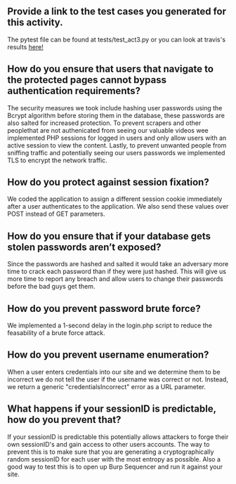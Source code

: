 ## Provide a link to the test cases you generated for this activity.
The pytest file can be found at tests/test_act3.py or you can look at travis's results [here!](https://travis-ci.com/NotoriousRebel/CSEC380Project)
## How do you ensure that users that navigate to the protected pages cannot bypass authentication requirements?
The security measures we took include hashing user passwords using the Bcrypt algorithm before storing them in the database, these passwords are also salted for increased protection. To prevent scrapers and other peoplethat are not authenicated from seeing our valuable videos wee implemented PHP sessions for logged in users and only allow users with an active session to view the content. Lastly, to prevent unwanted people from sniffing traffic and potentially seeing our users passwords we implemented TLS to encrypt the network traffic.
## How do you protect against session fixation?
We coded the application to assign a different session cookie immediately after a user authenticates to the application. We also send these values over POST instead of GET parameters. 
## How do you ensure that if your database gets stolen passwords aren’t exposed?
Since the passwords are hashed and salted it would take an adversary more time to crack each password than if they were just hashed. This will give us more time to report any breach and allow users to change their passwords before the bad guys get them.
## How do you prevent password brute force?
We implemented a 1-second delay in the login.php script to reduce the feasability of a brute force attack.
## How do you prevent username enumeration?
When a user enters credentials into our site and we determine them to be incorrect we do not tell the user if the username was correct or not. Instead, we return a generic "credentialsIncorrect" error as a URL parameter.
## What happens if your sessionID is predictable, how do you prevent that?
If your sessionID is predictable this potentially allows attackers to forge their own sessionID's and gain access to other users accounts. The way to prevent this is to make sure that you are generating a cryptographically random sessionID for each user with the most entropy as possible. Also a good way to test this is to open up Burp Sequencer and run it against your site.
